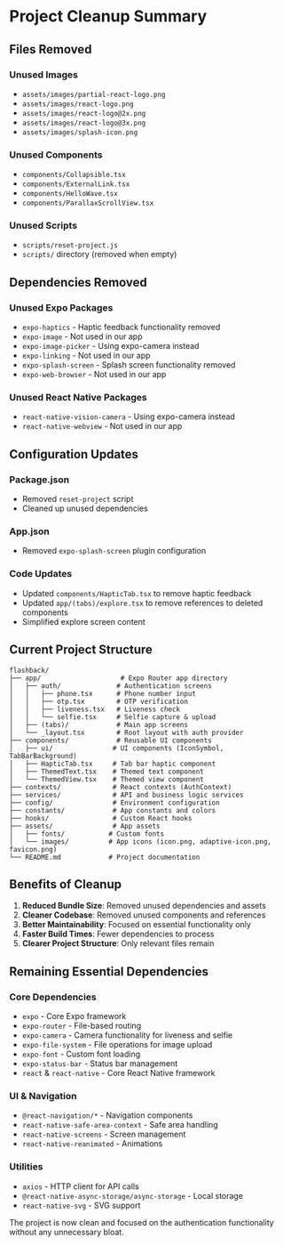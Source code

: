 # Project Cleanup Summary

## Files Removed

### Unused Images
- `assets/images/partial-react-logo.png`
- `assets/images/react-logo.png`
- `assets/images/react-logo@2x.png`
- `assets/images/react-logo@3x.png`
- `assets/images/splash-icon.png`

### Unused Components
- `components/Collapsible.tsx`
- `components/ExternalLink.tsx`
- `components/HelloWave.tsx`
- `components/ParallaxScrollView.tsx`

### Unused Scripts
- `scripts/reset-project.js`
- `scripts/` directory (removed when empty)

## Dependencies Removed

### Unused Expo Packages
- `expo-haptics` - Haptic feedback functionality removed
- `expo-image` - Not used in our app
- `expo-image-picker` - Using expo-camera instead
- `expo-linking` - Not used in our app
- `expo-splash-screen` - Splash screen functionality removed
- `expo-web-browser` - Not used in our app

### Unused React Native Packages
- `react-native-vision-camera` - Using expo-camera instead
- `react-native-webview` - Not used in our app

## Configuration Updates

### Package.json
- Removed `reset-project` script
- Cleaned up unused dependencies

### App.json
- Removed `expo-splash-screen` plugin configuration

### Code Updates
- Updated `components/HapticTab.tsx` to remove haptic feedback
- Updated `app/(tabs)/explore.tsx` to remove references to deleted components
- Simplified explore screen content

## Current Project Structure

```
flashback/
├── app/                    # Expo Router app directory
│   ├── auth/              # Authentication screens
│   │   ├── phone.tsx      # Phone number input
│   │   ├── otp.tsx        # OTP verification
│   │   ├── liveness.tsx   # Liveness check
│   │   └── selfie.tsx     # Selfie capture & upload
│   ├── (tabs)/            # Main app screens
│   └── _layout.tsx        # Root layout with auth provider
├── components/            # Reusable UI components
│   ├── ui/               # UI components (IconSymbol, TabBarBackground)
│   ├── HapticTab.tsx     # Tab bar haptic component
│   ├── ThemedText.tsx    # Themed text component
│   └── ThemedView.tsx    # Themed view component
├── contexts/             # React contexts (AuthContext)
├── services/             # API and business logic services
├── config/               # Environment configuration
├── constants/            # App constants and colors
├── hooks/                # Custom React hooks
├── assets/               # App assets
│   ├── fonts/           # Custom fonts
│   └── images/          # App icons (icon.png, adaptive-icon.png, favicon.png)
└── README.md            # Project documentation
```

## Benefits of Cleanup

1. **Reduced Bundle Size**: Removed unused dependencies and assets
2. **Cleaner Codebase**: Removed unused components and references
3. **Better Maintainability**: Focused on essential functionality only
4. **Faster Build Times**: Fewer dependencies to process
5. **Clearer Project Structure**: Only relevant files remain

## Remaining Essential Dependencies

### Core Dependencies
- `expo` - Core Expo framework
- `expo-router` - File-based routing
- `expo-camera` - Camera functionality for liveness and selfie
- `expo-file-system` - File operations for image upload
- `expo-font` - Custom font loading
- `expo-status-bar` - Status bar management
- `react` & `react-native` - Core React Native framework

### UI & Navigation
- `@react-navigation/*` - Navigation components
- `react-native-safe-area-context` - Safe area handling
- `react-native-screens` - Screen management
- `react-native-reanimated` - Animations

### Utilities
- `axios` - HTTP client for API calls
- `@react-native-async-storage/async-storage` - Local storage
- `react-native-svg` - SVG support

The project is now clean and focused on the authentication functionality without any unnecessary bloat.

